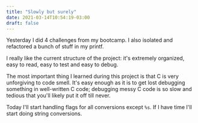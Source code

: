 ```yaml
---
title: "Slowly but surely"
date: 2021-03-14T10:54:19-03:00
draft: false
---
```


Yesterday I did 4 challenges from my bootcamp.
I also isolated and refactored a bunch of stuff in my printf.

I really like the current structure of the project:
it's extremely organized, easy to read, easy to test and easy to debug.

The most important thing I learned during this project is that C is
very unforgiving to code smell.
It's easy enough as it is to get lost debugging something in well-written
C code;
debugging messy C code is so slow and tedious that you'll likely
put it off till never.

Today I'll start handling flags for all conversions except `%s`.
If I have time I'll start doing string conversions.
